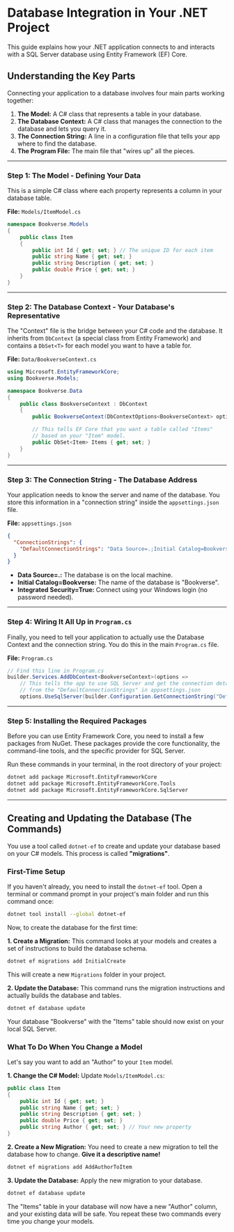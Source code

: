 # Database Integration in Your .NET Project

This guide explains how your .NET application connects to and interacts with a SQL Server database using Entity Framework (EF) Core.

## Understanding the Key Parts

Connecting your application to a database involves four main parts working together:

1.  **The Model:** A C# class that represents a table in your database.
2.  **The Database Context:** A C# class that manages the connection to the database and lets you query it.
3.  **The Connection String:** A line in a configuration file that tells your app where to find the database.
4.  **The Program File:** The main file that "wires up" all the pieces.

---

### Step 1: The Model - Defining Your Data

This is a simple C# class where each property represents a column in your database table.

**File:** `Models/ItemModel.cs`
```csharp
namespace Bookverse.Models
{
    public class Item
    {
        public int Id { get; set; } // The unique ID for each item
        public string Name { get; set; }
        public string Description { get; set; }
        public double Price { get; set; }
    }
}
```

---

### Step 2: The Database Context - Your Database's Representative

The "Context" file is the bridge between your C# code and the database. It inherits from `DbContext` (a special class from Entity Framework) and contains a `DbSet<T>` for each model you want to have a table for.

**File:** `Data/BookverseContext.cs`
```csharp
using Microsoft.EntityFrameworkCore;
using Bookverse.Models;

namespace Bookverse.Data
{
    public class BookverseContext : DbContext
    {
        public BookverseContext(DbContextOptions<BookverseContext> options) : base(options) { }

        // This tells EF Core that you want a table called "Items"
        // based on your "Item" model.
        public DbSet<Item> Items { get; set; }
    }
}
```

---

### Step 3: The Connection String - The Database Address

Your application needs to know the server and name of the database. You store this information in a "connection string" inside the `appsettings.json` file.

**File:** `appsettings.json`
```json
{
  "ConnectionStrings": {
    "DefaultConnectionStrings": "Data Source=.;Initial Catalog=Bookverse;Integrated Security=True;Pooling=False;Encrypt=False;Trust Server Certificate=True"
  }
}
```
*   **Data Source=.:** The database is on the local machine.
*   **Initial Catalog=Bookverse:** The name of the database is "Bookverse".
*   **Integrated Security=True:** Connect using your Windows login (no password needed).

---

### Step 4: Wiring It All Up in `Program.cs`

Finally, you need to tell your application to actually use the Database Context and the connection string. You do this in the main `Program.cs` file.

**File:** `Program.cs`
```csharp
// Find this line in Program.cs
builder.Services.AddDbContext<BookverseContext>(options =>
    // This tells the app to use SQL Server and get the connection details
    // from the "DefaultConnectionStrings" in appsettings.json
    options.UseSqlServer(builder.Configuration.GetConnectionString("DefaultConnectionStrings")));
```

---

### Step 5: Installing the Required Packages

Before you can use Entity Framework Core, you need to install a few packages from NuGet. These packages provide the core functionality, the command-line tools, and the specific provider for SQL Server.

Run these commands in your terminal, in the root directory of your project:

```bash
dotnet add package Microsoft.EntityFrameworkCore
dotnet add package Microsoft.EntityFrameworkCore.Tools
dotnet add package Microsoft.EntityFrameworkCore.SqlServer
```

---

## Creating and Updating the Database (The Commands)

You use a tool called `dotnet-ef` to create and update your database based on your C# models. This process is called **"migrations"**.

### First-Time Setup

If you haven't already, you need to install the `dotnet-ef` tool. Open a terminal or command prompt in your project's main folder and run this command once:
```bash
dotnet tool install --global dotnet-ef
```

Now, to create the database for the first time:

**1. Create a Migration:** This command looks at your models and creates a set of instructions to build the database schema.
```bash
dotnet ef migrations add InitialCreate
```
This will create a new `Migrations` folder in your project.

**2. Update the Database:** This command runs the migration instructions and actually builds the database and tables.
```bash
dotnet ef database update
```
Your database "Bookverse" with the "Items" table should now exist on your local SQL Server.

### What To Do When You Change a Model

Let's say you want to add an "Author" to your `Item` model.

**1. Change the C# Model:**
Update `Models/ItemModel.cs`:
```csharp
public class Item
{
    public int Id { get; set; }
    public string Name { get; set; }
    public string Description { get; set; }
    public double Price { get; set; }
    public string Author { get; set; } // Your new property
}
```

**2. Create a New Migration:** You need to create a new migration to tell the database how to change. **Give it a descriptive name!**
```bash
dotnet ef migrations add AddAuthorToItem
```

**3. Update the Database:** Apply the new migration to your database.
```bash
dotnet ef database update
```
The "Items" table in your database will now have a new "Author" column, and your existing data will be safe. You repeat these two commands every time you change your models.
